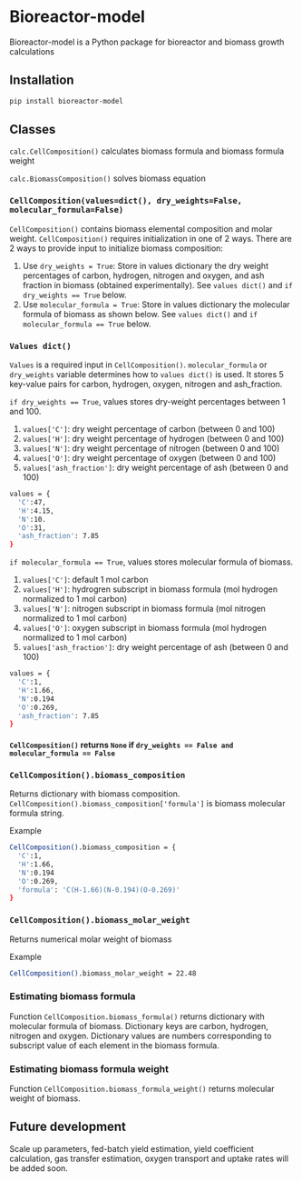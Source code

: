 # Bioreactor-model
Bioreactor-model is a Python package for bioreactor and biomass growth calculations

## Installation

```bash
pip install bioreactor-model
```

## Classes
`calc.CellComposition()` calculates biomass formula and biomass formula weight

`calc.BiomassComposition()` solves biomass equation

### `CellComposition(values=dict(), dry_weights=False, molecular_formula=False)`
`CellComposition()` contains biomass elemental composition and molar weight. `CellComposition()` requires initialization in one of 2 ways. There are 2 ways to provide input to initialize biomass composition:

1. Use `dry_weights = True`: Store in values dictionary the dry weight percentages of carbon, hydrogen, nitrogen and oxygen, and ash fraction in biomass (obtained experimentally). See `values dict()` and `if dry_weights == True` below.  
2. Use `molecular_formula = True`: Store in values dictionary the molecular formula of biomass as shown below. See `values dict()` and `if molecular_formula == True` below. 

### `Values dict()`
`Values` is a required input in `CellComposition()`. `molecular_formula` or `dry_weights` variable determines how to `values dict()` is used. It stores 5 key-value pairs for carbon, hydrogen, oxygen, nitrogen and ash_fraction.

`if dry_weights == True`, values stores dry-weight percentages between 1 and 100.
1. `values['C']`: dry weight percentage of carbon (between 0 and 100)
2. `values['H']`: dry weight percentage of hydrogen (between 0 and 100)
3. `values['N']`: dry weight percentage of nitrogen (between 0 and 100)
4. `values['O']`: dry weight percentage of oxygen (between 0 and 100)
5. `values['ash_fraction']`: dry weight percentage of ash (between 0 and 100)

```bash
values = {
  'C':47,
  'H':4.15,
  'N':10.
  'O':31,
  'ash_fraction': 7.85
}
```

`if molecular_formula == True`, values stores molecular formula of biomass.
1. `values['C']`: default 1 mol carbon
2. `values['H']`: hydrogren subscript in biomass formula (mol hydrogen normalized to 1 mol carbon)
3. `values['N']`: nitrogen subscript in biomass formula (mol nitrogen normalized to 1 mol carbon)
4. `values['O']`: oxygen subscript in biomass formula (mol hydrogen normalized to 1 mol carbon)
5. `values['ash_fraction']`: dry weight percentage of ash (between 0 and 100)

```bash
values = {
  'C':1,
  'H':1.66,
  'N':0.194
  'O':0.269,
  'ash_fraction': 7.85
}
```

#### `CellComposition()` returns `None` if `dry_weights == False and molecular_formula == False`

### `CellComposition().biomass_composition`
Returns dictionary with biomass composition. `CellComposition().biomass_composition['formula']` is biomass molecular formula string.

Example

```bash
CellComposition().biomass_composition = {
  'C':1,
  'H':1.66,
  'N':0.194
  'O':0.269,
  'formula': 'C(H-1.66)(N-0.194)(O-0.269)'
}
```

### `CellComposition().biomass_molar_weight`
Returns numerical molar weight of biomass

Example

```bash
CellComposition().biomass_molar_weight = 22.48
```


### Estimating biomass formula

Function `CellComposition.biomass_formula()` returns dictionary with molecular formula of biomass. Dictionary keys are carbon, hydrogen, nitrogen and oxygen. Dictionary values are numbers corresponding to subscript value of each element in the biomass formula.

### Estimating biomass formula weight

Function `CellComposition.biomass_formula_weight()` returns molecular weight of biomass.

## Future development


Scale up parameters, fed-batch yield estimation, yield coefficient calculation, gas transfer estimation, oxygen transport and uptake rates will be added soon.








